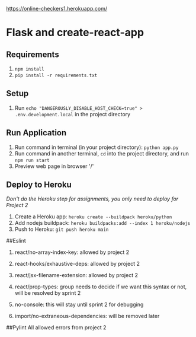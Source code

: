 https://online-checkers1.herokuapp.com/

# Flask and create-react-app

## Requirements
1. `npm install`
2. `pip install -r requirements.txt`

## Setup
1. Run `echo "DANGEROUSLY_DISABLE_HOST_CHECK=true" > .env.development.local` in the project directory

## Run Application
1. Run command in terminal (in your project directory): `python app.py`
2. Run command in another terminal, `cd` into the project directory, and run `npm run start`
3. Preview web page in browser '/'

## Deploy to Heroku
*Don't do the Heroku step for assignments, you only need to deploy for Project 2*
1. Create a Heroku app: `heroku create --buildpack heroku/python`
2. Add nodejs buildpack: `heroku buildpacks:add --index 1 heroku/nodejs`
3. Push to Heroku: `git push heroku main`

##Eslint
1. react/no-array-index-key: allowed by project 2
2. react-hooks/exhaustive-deps: allowed by project 2
3. react/jsx-filename-extension: allowed by project 2
    
4. react/prop-types: group needs to decide if we want this syntax or not, will be resolved by sprint 2
5. no-console: this will stay until sprint 2 for debugging
    
6. import/no-extraneous-dependencies: will be removed later

##Pylint
All allowed errors from project 2

